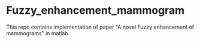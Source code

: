 # Fuzzy_enhancement_mammogram

This repo contains implementation of paper "A novel Fuzzy enhancement of mammograms" in matlab.

